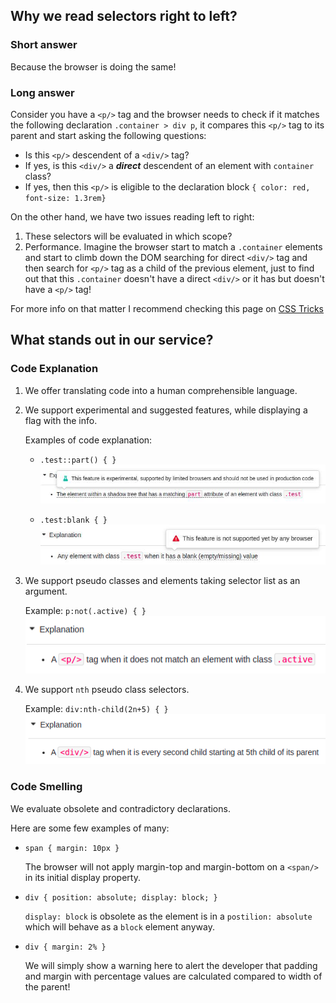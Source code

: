 ## Why we read selectors right to left?

### Short answer

Because the browser is doing the same!

### Long answer

Consider you have a `<p/>` tag and the browser needs to check
if it matches the following declaration `.container > div p`,
it compares this `<p/>` tag to its parent and start asking the following questions:

- Is this `<p/>` descendent of a `<div/>` tag?
- If yes, is this `<div/>` a **_direct_** descendent
  of an element with `container` class?
- If yes, then this `<p/>` is eligible to the declaration block
  `{ color: red, font-size: 1.3rem}`

On the other hand, we have two issues reading left to right:

1. These selectors will be evaluated in which scope?
2. Performance. Imagine the browser start to match
   a `.container` elements and start to climb down the DOM
   searching for direct `<div/>` tag and then search for `<p/>`
   tag as a child of the previous element, just to find out
   that this `.container` doesn't have a direct `<div/>` or it
   has but doesn't have a `<p/>` tag!

For more info on that matter I recommend checking this page on [CSS Tricks](https://css-tricks.com/why-browsers-read-selectors-right-to-left/)

## What stands out in our service?

### Code Explanation

1. We offer translating code into a human comprehensible language.
2. We support experimental and suggested features,
   while displaying a flag with the info.

   Examples of code explanation:

   - `.test::part() { }`
     ![Experimental Feature](../assets/articles-assets/experimental-feature.jpg)

   - `.test:blank { }`
     ![Not Supported Feature](../assets/articles-assets/not-supported-feature.jpg)

3. We support pseudo classes and elements taking selector list as an argument.

   Example:
   `p:not(.active) { }`
   ![Pseudo Class Not](../assets/articles-assets/pseudo-class-not.png)

4. We support `nth` pseudo class selectors.

   Example:
   `div:nth-child(2n+5) { }`
   ![Pseudo Class Nth](../assets/articles-assets/pseudo-class-nth.png)

### Code Smelling

We evaluate obsolete and contradictory declarations.

Here are some few examples of many:

- `span { margin: 10px }`

  The browser will not apply margin-top and margin-bottom
  on a `<span/>` in its initial display property.

- `div { position: absolute; display: block; }`

  `display: block` is obsolete as the element is in a `postilion: absolute`
  which will behave as a `block` element anyway.

- `div { margin: 2% }`

  We will simply show a warning here to alert the developer
  that padding and margin with percentage values
  are calculated compared to width of the parent!
